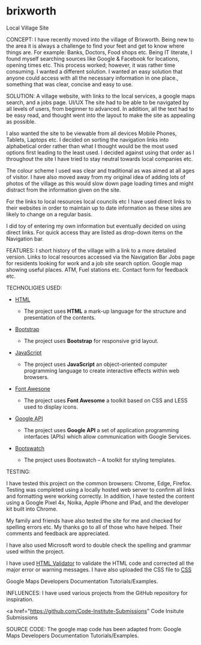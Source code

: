 # brixworth
Local Village Site

CONCEPT:
I have recently moved into the village of Brixworth. Being new to the area it is always a challenge to find your feet and get to know where things are. For example: Banks, Doctors, Food shops etc.
Being IT literate, I found myself searching sources like Google & Facebook for locations, opening times etc. This process worked; however, it was rather time consuming. 
 I wanted a different solution. 
I wanted an easy solution that anyone could access with all the necessary information in one place., something that was clear, concise and easy to use.

SOLUTION:
A village website, with links to the local services, a google maps search, and a jobs page.
UI/UX
The site had to be able to be navigated by all levels of users, from beginner to advanced. In addition, all the text had to be easy read, and thought went into the layout to make the site as appealing as possible.

I also wanted the site to be viewable from all devices Mobile Phones, Tablets, Laptops etc. 
I decided on sorting the navigation links into alphabetical order rather than what I thought would be the most used options first leading to the least used. I decided against using that order as I throughout the site I have tried to stay neutral towards local companies etc. 

The colour scheme I used was clear and traditional as was aimed at all ages of visitor.
I have also moved away from my original idea of adding lots of photos of the village as this would slow down page loading times and might distract from the information given on the site.

For the links to local resources local councils etc I have used direct links to their websites in order to maintain up to date information as these sites are likely to change on a regular basis.

I did toy of entering my own information but eventually decided on using direct links. For quick access thay are listed as drop-down items on the Navigation bar.

FEATURES:
I short history of the village with a link to a more detailed version.
Links to local resources accessed via the Navigation Bar
Jobs page for residents looking for work and a job site search option. 
Google map showing useful places. ATM, Fuel stations etc.
Contact form for feedback etc.

TECHNOLIGIES USED:

  * <a href="https://dev.w3.org/html5/html-author/">HTML</a>
      * The project uses __HTML__ a mark-up language for the structure and presentation of the contents.

  * <a href="https://getbootstrap.com/">Bootstrap</a>
    * The project uses __Bootstrap__ for responsive grid layout.


  * <a href="https://developer.mozilla.org/en-US/docs/Web/JavaScript">JavaScript</a>
    * The project uses __JavaScript__ an object-oriented computer programming language to create interactive effects within web browsers.

  * <a href="https://fontawesome.com/">Font Awesone</a>
    * The project uses __Font Awesome__ a toolkit based on CSS and LESS used to display icons.

  * <a href="https://console.cloud.google.com">Google API</a>
    * The project uses __Google API__ a set of application programming interfaces (APIs) which allow communication with Google Services.

* <a href="https://console.cloud.google.com">Bootswatch</a>
    * The project uses Bootswatch – A toolkit for styling templates.


TESTING: 


I have tested this project on the common browsers: Chrome, Edge, Firefox. Testing was completed using a locally hosted web server to confirm all links and formatting were working correctly. In addition, I have tested the content using a Google Pixel 4x, Noika, Apple iPhone and IPad, and the developer kit built into Chrome.

My family and friends have also tested the site for me and checked for spelling errors etc. My thanks go to all of those who have helped. Their comments and feedback are appreciated.

I have also used Microsoft word to double check the spelling and grammar used within the project. 

I have used <a href="https://validator.w3.org/">HTML Validator</a> to validate the HTML code and corrected all the major error or warning messages. I have also uploaded the CSS file to <a href="https://jigsaw.w3.org/css-validator/">CSS <a>
 

Google Maps Developers Documentation Tutorials/Examples.

INFLUENCES: 
I have used various projects from the GitHub repository for inspiration. 

 <a href="https://github.com/Code-Institute-Submissions" Code Insitute Submissions</a> 
 
SOURCE CODE:
The google map code has been adapted from:
Google Maps Developers Documentation Tutorials/Examples.


